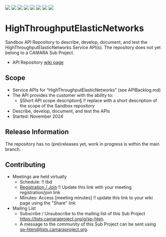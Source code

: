 <a href="https://github.com/camaraproject/HighThroughputElasticNetworks/commits/" title="Last Commit"><img src="https://img.shields.io/github/last-commit/camaraproject/HighThroughputElasticNetworks?style=plastic"></a>
<a href="https://github.com/camaraproject/HighThroughputElasticNetworks/issues" title="Open Issues"><img src="https://img.shields.io/github/issues/camaraproject/HighThroughputElasticNetworks?style=plastic"></a>
<a href="https://github.com/camaraproject/HighThroughputElasticNetworks/pulls" title="Open Pull Requests"><img src="https://img.shields.io/github/issues-pr/camaraproject/HighThroughputElasticNetworks?style=plastic"></a>
<a href="https://github.com/camaraproject/HighThroughputElasticNetworks/graphs/contributors" title="Contributors"><img src="https://img.shields.io/github/contributors/camaraproject/HighThroughputElasticNetworks?style=plastic"></a>
<a href="https://github.com/camaraproject/HighThroughputElasticNetworks" title="Repo Size"><img src="https://img.shields.io/github/repo-size/camaraproject/HighThroughputElasticNetworks?style=plastic"></a>
<a href="https://github.com/camaraproject/HighThroughputElasticNetworks/blob/main/LICENSE" title="License"><img src="https://img.shields.io/badge/License-Apache%202.0-green.svg?style=plastic"></a>
<a href="https://github.com/camaraproject/HighThroughputElasticNetworks/releases/latest" title="Latest Release"><img src="https://img.shields.io/github/release/camaraproject/HighThroughputElasticNetworks?style=plastic"></a>
<a href="https://github.com/camaraproject/Governance/blob/main/ProjectStructureAndRoles.md" title="Sandbox API Repository"><img src="https://img.shields.io/badge/Sandbox%20API%20Repository-yellow?style=plastic"></a>

# HighThroughputElasticNetworks

Sandbox API Repository to describe, develop, document, and test the HighThroughputElasticNetworks Service API(s). The repository does not yet belong to a CAMARA Sub Project.

* API Repository [wiki page](https://lf-camaraproject.atlassian.net/wiki/x/wQAkAw)

## Scope

* Service APIs for “HighThroughputElasticNetworks” (see APIBacklog.md) <!-- Alternative for multiple APIs: "Service APIs for "HighThroughputElasticNetworks” -->
* The API provides the customer with the ability to:  
  * §Short API scope description§ !! replace with a short description of the scope of the Sandbox repository
* Describe, develop, document, and test the APIs
* Started: November 2024

## Release Information

The repository has no (pre)releases yet, work in progress is within the main branch.
<!-- Optional: an explicit listing of the latest (pre-)release with additional information, e.g. links to the API definitions -->
<!-- In addition use/uncomment one or multiple the following alternative options when becoming applicable -->
<!-- Pre-releases of this sub project are available in https://github.com/camaraproject/HighThroughputElasticNetworks/releases -->
<!-- The latest public release is available here: https://github.com/camaraproject/HighThroughputElasticNetworks/releases/latest -->
<!-- For changes see [CHANGELOG.md](https://github.com/camaraproject/HighThroughputElasticNetworks/blob/main/CHANGELOG.md) -->

## Contributing
* Meetings are held virtually
    * Schedule: !! tbd
    * [Registration / Join](https://wiki.camaraproject.org/x/TQAG) !! Update this link with your meeting registration/join link
    * Minutes: Access [meeting minutes] !! update this link to your wiki page using the "Share" link
* Mailing List
    * Subscribe / Unsubscribe to the mailing list of this Sub Project <https://lists.camaraproject.org/g/sp-hten>.
    * A message to the community of this Sub Project can be sent using <sp-hten@lists.camaraproject.org>.

